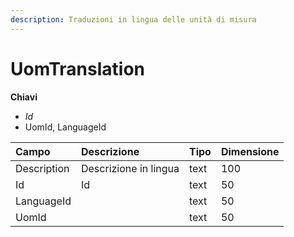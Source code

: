 ```yaml
---
description: Traduzioni in lingua delle unità di misura
---
```


# UomTranslation

**Chiavi**

* _Id_
* UomId, LanguageId

| Campo | Descrizione | Tipo | Dimensione |
| :--- | :--- | :--- | :--- |
| Description | Descrizione in lingua | text | 100 |
| Id | Id | text | 50 |
| LanguageId |  | text | 50 |
| UomId |  | text | 50 |

